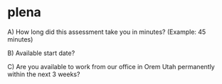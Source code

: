 # plena

A) How long did this assessment take you in minutes? (Example: 45 minutes)


B) Available start date?


C) Are you available to work from our office in Orem Utah permanently within the next 3 weeks?
